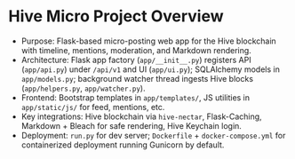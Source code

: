 # Hive Micro Project Overview
- Purpose: Flask-based micro-posting web app for the Hive blockchain with timeline, mentions, moderation, and Markdown rendering.
- Architecture: Flask app factory (`app/__init__.py`) registers API (`app/api.py`) under `/api/v1` and UI (`app/ui.py`); SQLAlchemy models in `app/models.py`; background watcher thread ingests Hive blocks (`app/helpers.py`, `app/watcher.py`).
- Frontend: Bootstrap templates in `app/templates/`, JS utilities in `app/static/js/` for feed, mentions, etc.
- Key integrations: Hive blockchain via `hive-nectar`, Flask-Caching, Markdown + Bleach for safe rendering, Hive Keychain login.
- Deployment: `run.py` for dev server; `Dockerfile` + `docker-compose.yml` for containerized deployment running Gunicorn by default.

